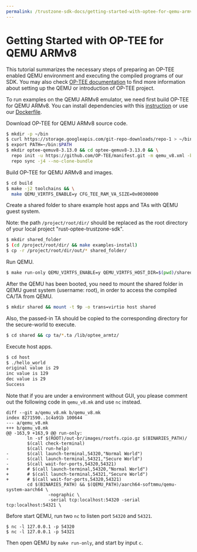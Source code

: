 ```yaml
---
permalink: /trustzone-sdk-docs/getting-started-with-optee-for-qemu-armv8
---
```


# Getting Started with OP-TEE for QEMU ARMv8

This tutorial summarizes the necessary steps of preparing an OP-TEE enabled
QEMU environment and executing the compiled programs of our SDK. You may also
check [OP-TEE documentation](https://optee.readthedocs.io/en/latest/building/devices/qemu.html#qemu-v8)
to find more information about setting up the QEMU or introduction of OP-TEE
project.

To run examples on the QEMU ARMv8 emulator, we need first build OP-TEE for QEMU
ARMv8. You can install dependencies with this
[instruction](https://optee.readthedocs.io/en/latest/building/prerequisites.html)
or use our [Dockerfile](https://github.com/apache/incubator-teaclave-trustzone-sdk/blob/master/Dockerfile).

Download OP-TEE for QEMU ARMv8 source code.

```sh
$ mkdir -p ~/bin
$ curl https://storage.googleapis.com/git-repo-downloads/repo-1 > ~/bin/repo && chmod a+x ~/bin/repo
$ export PATH=~/bin:$PATH
$ mkdir optee-qemuv8-3.13.0 && cd optee-qemuv8-3.13.0 && \
  repo init -u https://github.com/OP-TEE/manifest.git -m qemu_v8.xml -b 3.13.0 && \
  repo sync -j4 --no-clone-bundle
```

Build OP-TEE for QEMU ARMv8 and images.

```sh
$ cd build
$ make -j2 toolchains && \
  make QEMU_VIRTFS_ENABLE=y CFG_TEE_RAM_VA_SIZE=0x00300000
```

Create a shared folder to share example host apps and TAs with QEMU guest system.

Note: the path `/project/root/dir/` should be replaced as the root directory of your local project "rust-optee-trustzone-sdk".
```sh
$ mkdir shared_folder
$ (cd /project/root/dir/ && make examples-install)
$ cp -r /project/root/dir/out/* shared_folder/
```

Run QEMU.

```sh
$ make run-only QEMU_VIRTFS_ENABLE=y QEMU_VIRTFS_HOST_DIR=$(pwd)/shared_folder
```

After the QEMU has been booted, you need to mount the shared folder in QEMU guest system (username: root), in order to access the compiled CA/TA from QEMU.

```sh
$ mkdir shared && mount -t 9p -o trans=virtio host shared
```

Also, the passed-in TA should be copied to the corresponding directory for the secure-world to execute.

```sh
$ cd shared && cp ta/*.ta /lib/optee_armtz/
```

Execute host apps.

```sh
$ cd host
$ ./hello_world
original value is 29
inc value is 129
dec value is 29
Success
```

Note that if you are under a environment without GUI, you please comment out the following code in `qemu_v8.mk` and use `nc` instead.

```
diff --git a/qemu_v8.mk b/qemu_v8.mk
index 8271590..1c4a91b 100644
--- a/qemu_v8.mk
+++ b/qemu_v8.mk
@@ -163,9 +163,9 @@ run-only:
        ln -sf $(ROOT)/out-br/images/rootfs.cpio.gz $(BINARIES_PATH)/
        $(call check-terminal)
        $(call run-help)
-       $(call launch-terminal,54320,"Normal World")
-       $(call launch-terminal,54321,"Secure World")
-       $(call wait-for-ports,54320,54321)
+       # $(call launch-terminal,54320,"Normal World")
+       # $(call launch-terminal,54321,"Secure World")
+       # $(call wait-for-ports,54320,54321)
        cd $(BINARIES_PATH) && $(QEMU_PATH)/aarch64-softmmu/qemu-system-aarch64 \
                -nographic \
                -serial tcp:localhost:54320 -serial tcp:localhost:54321 \
```

Before start QEMU, run two `nc` to listen port `54320` and `54321`.

```
$ nc -l 127.0.0.1 -p 54320
$ nc -l 127.0.0.1 -p 54321
```

Then open QEMU by `make run-only`, and start by input `c`.
